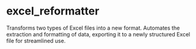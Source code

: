# excel_reformatter
Transforms two types of Excel files into a new format. Automates the extraction and formatting of data, exporting it to a newly structured Excel file for streamlined use.
